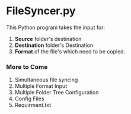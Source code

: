 # FileSyncer.py

This Python program takes the input for:
1. **Source** folder's destination
2. **Destination** folder's Destination
3. **Format** of the file's which need to be copied.

### More to Come
1. Simultaneous file syncing
2. Multiple Format Input
3. Multiple Folder Tree Configuration
4. Config Files
5. Requirment.txt
